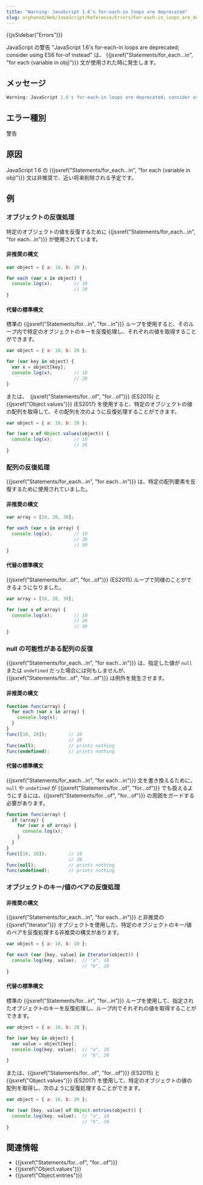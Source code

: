 ```yaml
---
title: "Warning: JavaScript 1.6's for-each-in loops are deprecated"
slug: orphaned/Web/JavaScript/Reference/Errors/For-each-in_loops_are_deprecated
---
```


{{jsSidebar("Errors")}}

JavaScript の警告 "JavaScript 1.6's for-each-in loops are deprecated; consider using ES6 for-of instead" は、 {{jsxref("Statements/for_each...in", "for each (variable in obj)")}} 文が使用された時に発生します。

## メッセージ

```js
Warning: JavaScript 1.6's for-each-in loops are deprecated; consider using ES6 for-of instead
```

## エラー種別

警告

## 原因

JavaScript 1.6 の {{jsxref("Statements/for_each...in", "for each (variable in obj)")}} 文は非推奨で、近い将来削除される予定です。

## 例

### オブジェクトの反復処理

特定のオブジェクトの値を反復するために {{jsxref("Statements/for_each...in", "for each...in")}} が使用されています。

#### 非推奨の構文

```js example-bad
var object = { a: 10, b: 20 };

for each (var x in object) {
  console.log(x);        // 10
                         // 20
}
```

#### 代替の標準構文

標準の {{jsxref("Statements/for...in", "for...in")}} ループを使用すると、そのループ内で特定のオブジェクトのキーを反復処理し、それぞれの値を取得することができます。

```js example-good
var object = { a: 10, b: 20 };

for (var key in object) {
  var x = object[key];
  console.log(x);        // 10
                         // 20
}
```

または、　{jsxref("Statements/for...of", "for...of")}} (ES2015) と {{jsxref("Object.values")}} (ES2017) を使用すると、特定のオブジェクトの値の配列を取得して、その配列を次のように反復処理することができます。

```js example-good
var object = { a: 10, b: 20 };

for (var x of Object.values(object)) {
  console.log(x);        // 10
                         // 20
}
```

### 配列の反復処理

{{jsxref("Statements/for_each...in", "for each...in")}} は、特定の配列要素を反復するために使用されていました。

#### 非推奨の構文

```js example-bad
var array = [10, 20, 30];

for each (var x in array) {
  console.log(x);        // 10
                         // 20
                         // 30
}
```

#### 代替の標準構文

{{jsxref("Statements/for...of", "for...of")}} (ES2015) ループで同様のことができるようになりました。

```js example-good
var array = [10, 20, 30];

for (var x of array) {
  console.log(x);        // 10
                         // 20
                         // 30
}
```

### null の可能性がある配列の反復

{{jsxref("Statements/for_each...in", "for each...in")}} は、指定した値が `null` または `undefined` だった場合には何もしませんが、{{jsxref("Statements/for...of", "for...of")}} は例外を発生させます。

#### 非推奨の構文

```js example-bad
function func(array) {
  for each (var x in array) {
    console.log(x);
  }
}
func([10, 20]);        // 10
                       // 20
func(null);            // prints nothing
func(undefined);       // prints nothing
```

#### 代替の標準構文

{{jsxref("Statements/for_each...in", "for each...in")}} 文を書き換えるために、 `null` や `undefined` が {{jsxref("Statements/for...of", "for...of")}} でも扱えるようにするには、{{jsxref("Statements/for...of", "for...of")}} の周囲をガードする必要があります。

```js example-good
function func(array) {
  if (array) {
    for (var x of array) {
      console.log(x);
    }
  }
}
func([10, 20]);        // 10
                       // 20
func(null);            // prints nothing
func(undefined);       // prints nothing
```

### オブジェクトのキー/値のペアの反復処理

#### 非推奨の構文

{{jsxref("Statements/for_each...in", "for each...in")}} と非推奨の {{jsxref("Iterator")}} オブジェクトを使用した、特定のオブジェクトのキー/値のペアを反復処理する非推奨の構文があります。

```js example-bad
var object = { a: 10, b: 20 };

for each (var [key, value] in Iterator(object)) {
  console.log(key, value);  // "a", 10
                            // "b", 20
}
```

#### 代替の標準構文

標準の {{jsxref("Statements/for...in", "for...in")}} ループを使用して、指定されたオブジェクトのキーを反復処理し、ループ内でそれぞれの値を取得することができます。

```js example-good
var object = { a: 10, b: 20 };

for (var key in object) {
  var value = object[key];
  console.log(key, value);  // "a", 10
                            // "b", 20
}
```

または、{{jsxref("Statements/for...of", "for...of")}} (ES2015) と {{jsxref("Object.values")}} (ES2017) を使用して、特定のオブジェクトの値の配列を取得し、次のように反復処理することができます。

```js example-good
var object = { a: 10, b: 20 };

for (var [key, value] of Object.entries(object)) {
  console.log(key, value);  // "a", 10
                            // "b", 20
}
```

## 関連情報

- {{jsxref("Statements/for...of", "for...of")}}
- {{jsxref("Object.values")}}
- {{jsxref("Object.entries")}}
